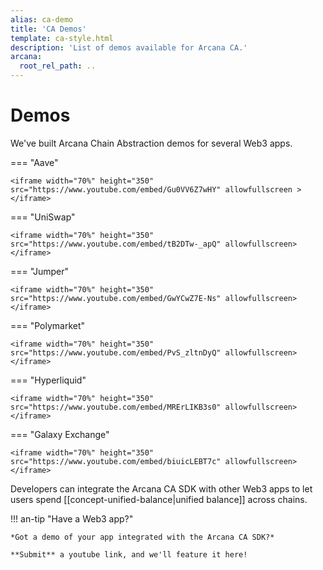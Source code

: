 ```yaml
---
alias: ca-demo
title: 'CA Demos'
template: ca-style.html
description: 'List of demos available for Arcana CA.'
arcana:
  root_rel_path: ..
---
```


# Demos

We've built Arcana Chain Abstraction demos for several Web3 apps.



=== "Aave"

    <iframe width="70%" height="350" src="https://www.youtube.com/embed/Gu0VV6Z7wHY" allowfullscreen ></iframe>

=== "UniSwap"

    <iframe width="70%" height="350" src="https://www.youtube.com/embed/tB2DTw-_apQ" allowfullscreen></iframe>

=== "Jumper"

    <iframe width="70%" height="350" src="https://www.youtube.com/embed/GwYCwZ7E-Ns" allowfullscreen></iframe>

=== "Polymarket"

    <iframe width="70%" height="350" src="https://www.youtube.com/embed/PvS_zltnDyQ" allowfullscreen></iframe>

=== "Hyperliquid"

    <iframe width="70%" height="350" src="https://www.youtube.com/embed/MRErLIKB3s0" allowfullscreen></iframe>

=== "Galaxy Exchange"

    <iframe width="70%" height="350" src="https://www.youtube.com/embed/biuicLEBT7c" allowfullscreen></iframe>

Developers can integrate the Arcana CA SDK with other Web3 apps to let users spend [[concept-unified-balance|unified balance]] across chains.

!!! an-tip "Have a Web3 app?"

    *Got a demo of your app integrated with the Arcana CA SDK?*
        
    **Submit** a youtube link, and we'll feature it here!